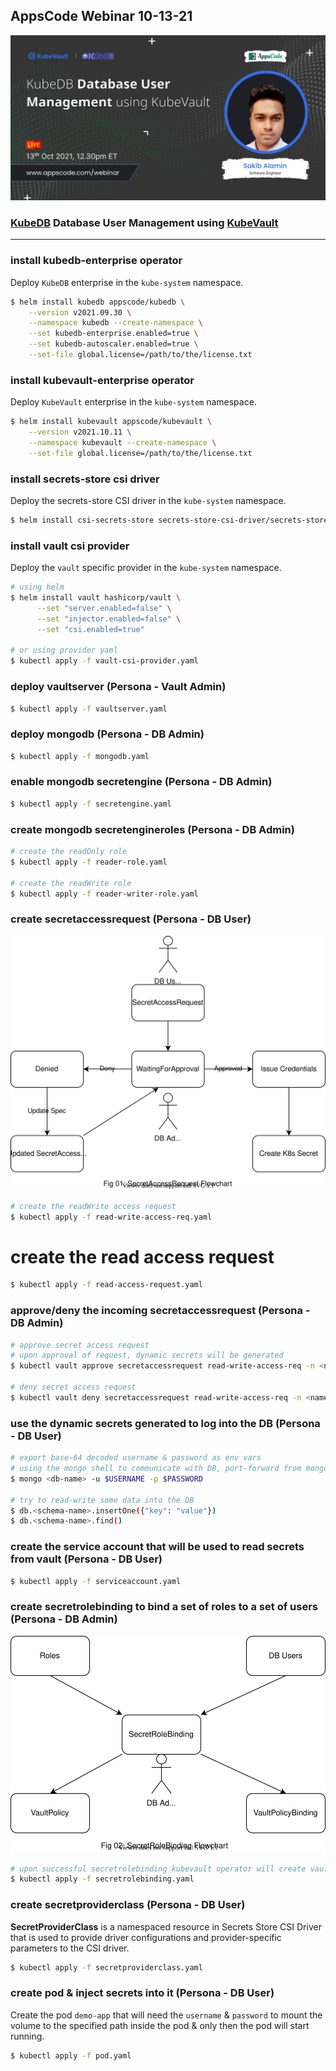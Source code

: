 ## AppsCode Webinar 10-13-21
<p class="has-text-centered">
  <img src="./static/webinar-poster-10-13-21.jpeg" alt="Poster" style="border: none">
</p>

### [KubeDB](https://kubedb.com/) Database User Management using [KubeVault](https://kubevault.com/)

---
### install kubedb-enterprise operator
Deploy `KubeDB` enterprise in the `kube-system` namespace.
```bash
$ helm install kubedb appscode/kubedb \
    --version v2021.09.30 \
    --namespace kubedb --create-namespace \
    --set kubedb-enterprise.enabled=true \
    --set kubedb-autoscaler.enabled=true \
    --set-file global.license=/path/to/the/license.txt
```

### install kubevault-enterprise operator
Deploy `KubeVault` enterprise in the `kube-system` namespace.
```bash
$ helm install kubevault appscode/kubevault \
    --version v2021.10.11 \
    --namespace kubevault --create-namespace \
    --set-file global.license=/path/to/the/license.txt
```

### install secrets-store csi driver
Deploy the secrets-store CSI driver in the `kube-system` namespace.
```bash
$ helm install csi-secrets-store secrets-store-csi-driver/secrets-store-csi-driver --namespace kube-system
```

### install vault csi provider
Deploy the `vault` specific provider in the `kube-system` namespace.
```bash
# using helm
$ helm install vault hashicorp/vault \
      --set "server.enabled=false" \
      --set "injector.enabled=false" \
      --set "csi.enabled=true"
     
# or using provider yaml
$ kubectl apply -f vault-csi-provider.yaml
```

### deploy vaultserver (Persona - Vault Admin)

```bash
$ kubectl apply -f vaultserver.yaml
```

### deploy mongodb (Persona - DB Admin)
```bash
$ kubectl apply -f mongodb.yaml
```

### enable mongodb secretengine (Persona - DB Admin)

```bash
$ kubectl apply -f secretengine.yaml
```

### create mongodb secretengineroles (Persona - DB Admin)

```bash
# create the readOnly role
$ kubectl apply -f reader-role.yaml

# create the readWrite role
$ kubectl apply -f reader-writer-role.yaml
```

### create secretaccessrequest (Persona - DB User)
<p class="has-text-centered">
  <img src="./static/secret-access-request.svg" alt="SecretAccessRequest Flowchart" style="border: none">
</p>

```bash
# create the readWrite access request
$ kubectl apply -f read-write-access-req.yaml
```

# create the read access request
```bash
$ kubectl apply -f read-access-request.yaml
```

### approve/deny the incoming secretaccessrequest (Persona - DB Admin)
```bash
# approve secret access request
# upon approval of request, dynamic secrets will be generated
$ kubectl vault approve secretaccessrequest read-write-access-req -n <namespace>

# deny secret access request
$ kubectl vault deny secretaccessrequest read-write-access-req -n <namespace>
```

### use the dynamic secrets generated to log into the DB (Persona - DB User)
```bash
# export base-64 decoded username & password as env vars
# using the mongo shell to communicate with DB, port-forward from mongodb svc beforehand
$ mongo <db-name> -u $USERNAME -p $PASSWORD

# try to read-write some data into the DB
$ db.<schema-name>.insertOne({"key": "value"})
$ db.<schema-name>.find()
```

### create the service account that will be used to read secrets from vault (Persona - DB User)
```bash
$ kubectl apply -f serviceaccount.yaml
```

### create secretrolebinding to bind a set of roles to a set of users (Persona - DB Admin)
<p class="has-text-centered">
  <img src="./static/secret-role-binding.svg" alt="SecretRoleBinding Flowchart" style="border: none">
</p>

```bash
# upon successful secretrolebinding kubevault operator will create vaultpolicy & vaultpolicybinding
$ kubectl apply -f secretrolebinding.yaml
```

### create secretproviderclass (Persona - DB User)
**SecretProviderClass** is a namespaced resource in Secrets Store CSI Driver that is used to provide driver configurations and provider-specific parameters to the CSI driver.

```bash
$ kubectl apply -f secretproviderclass.yaml
```

### create pod & inject secrets into it (Persona - DB User)
Create the pod `demo-app` that will need the `username` & `password` to mount the volume to the specified path inside the pod & only then the pod will start running.
```bash
$ kubectl apply -f pod.yaml
```
